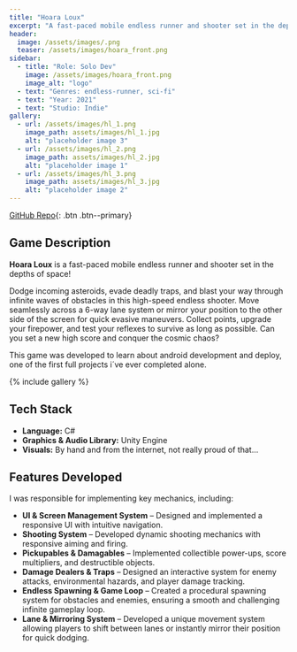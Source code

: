 ```yaml
---
title: "Hoara Loux"
excerpt: "A fast-paced mobile endless runner and shooter set in the depths of space!"
header:
  image: /assets/images/.png
  teaser: /assets/images/hoara_front.png
sidebar:
  - title: "Role: Solo Dev"
    image: /assets/images/hoara_front.png
    image_alt: "logo"
  - text: "Genres: endless-runner, sci-fi"
  - text: "Year: 2021"
  - text: "Studio: Indie"
gallery:
  - url: /assets/images/hl_1.png
    image_path: assets/images/hl_1.jpg
    alt: "placeholder image 3"
  - url: /assets/images/hl_2.png
    image_path: assets/images/hl_2.jpg
    alt: "placeholder image 1"
  - url: /assets/images/hl_3.png
    image_path: assets/images/hl_3.jpg
    alt: "placeholder image 2"
---
```

[GitHub Repo](https://github.com/Nispeter/Hoara-Loux){: .btn .btn--primary}

## Game Description  
**Hoara Loux** is a fast-paced mobile endless runner and shooter set in the depths of space!  

Dodge incoming asteroids, evade deadly traps, and blast your way through infinite waves of obstacles in this high-speed endless shooter. Move seamlessly across a 6-way lane system or mirror your position to the other side of the screen for quick evasive maneuvers. Collect points, upgrade your firepower, and test your reflexes to survive as long as possible. Can you set a new high score and conquer the cosmic chaos?  

This game was developed to learn about android development and deploy, one of the first full projects i´ve ever completed alone.

{% include gallery %}  

## Tech Stack  
- **Language:** C#  
- **Graphics & Audio Library:** Unity Engine  
- **Visuals:** By hand and from the internet,  not really proud of that... 

## Features Developed  
I was responsible for implementing key mechanics, including:  
- **UI & Screen Management System** – Designed and implemented a responsive UI with intuitive navigation.  
- **Shooting System** – Developed dynamic shooting mechanics with responsive aiming and firing.  
- **Pickupables & Damagables** – Implemented collectible power-ups, score multipliers, and destructible objects.  
- **Damage Dealers & Traps** – Designed an interactive system for enemy attacks, environmental hazards, and player damage tracking.  
- **Endless Spawning & Game Loop** – Created a procedural spawning system for obstacles and enemies, ensuring a smooth and challenging infinite gameplay loop.  
- **Lane & Mirroring System** – Developed a unique movement system allowing players to shift between lanes or instantly mirror their position for quick dodging.  

